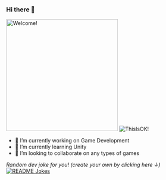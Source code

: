 ### Hi there 👋

<img src="https://i.giphy.com/media/13HgwGsXF0aiGY/source.gif" alt="Welcome!" width="300"/>
<img src="https://media.giphy.com/media/13HgwGsXF0aiGY/source.gif" alt="ThisIsOK!"/>


- 🔭 I’m currently working on Game Development
- 🌱 I’m currently learning Unity
- 👯 I’m looking to collaborate on any types of games

<i>Random dev joke for you! (create your own by clicking here ↓)</i><br>
<a href="https://readme-jokes.vercel.app"><img align="center" src="https://readme-jokes.vercel.app/api" alt="README Jokes"></a>


